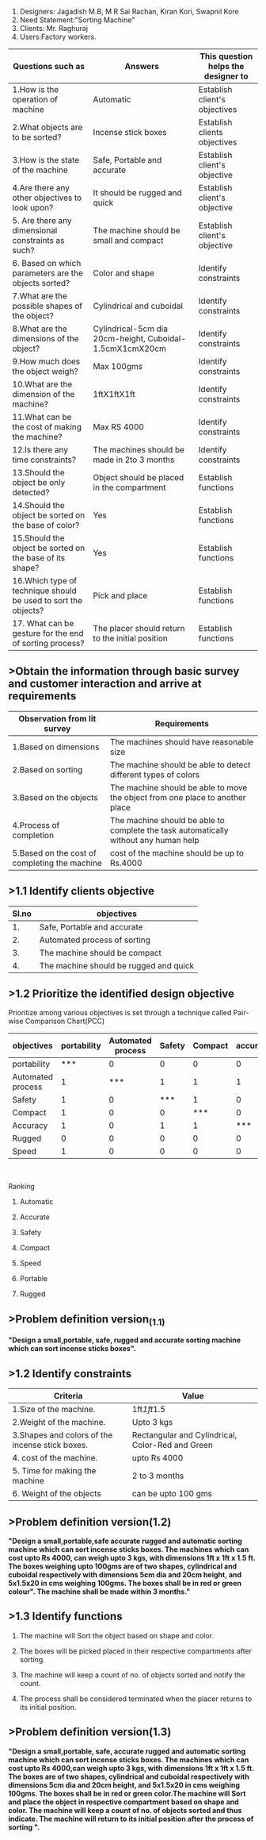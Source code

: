 
1.    Designers: Jagadish M.B, M R Sai Rachan, Kiran Kori, Swapnil Kore
2.    Need Statement:"Sorting Machine"
3.    Clients: Mr. Raghuraj
4.    Users:Factory workers.

|  Questions such as|Answers|   This question helps the designer to   |
|----|----|---|
|1.How is the operation of machine|Automatic|Establish client's objectives|
|2.What objects are to be sorted?|Incense stick boxes| Establish clients objectives|
|3.How is the state of the machine|Safe, Portable and accurate|Establish client's objective|
|4.Are there any other objectives to look upon?|It should be rugged and quick|Establish client's objective|
|5. Are there any dimensional constraints as such?|The machine should be small and compact|Establish client's objective|
|6. Based on which parameters are the objects sorted?|Color and shape|Identify constraints|
|7.What are the possible shapes of the object?|Cylindrical and cuboidal|Identify constraints|
|8.What are the dimensions of the object?|Cylindrical-5cm dia 20cm-height, Cuboidal- 1.5cmX1cmX20cm|Identify constraints|
|9.How much does the object weigh?|Max 100gms|Identify constraints|
|10.What are the dimension of the machine?|1ftX1ftX1ft|Identify constraints|
|11.What can be the cost of making the machine?|Max RS 4000|Identify constraints|
|12.Is there any time constraints?| The machines should be made in 2to 3 months|Identify constraints|
|13.Should the object be only detected?|Object should be placed in the compartment|Establish functions|
|14.Should the object be sorted on the base of color?|Yes|Establish functions|
|15.Should the object be sorted on the base of its shape?|Yes|Establish functions|
|16.Which type of technique should be used to sort the objects?|Pick and place|Establish functions|
|17. What can be gesture for the end of sorting process?|The placer should return to the initial position| Establish functions|

## >Obtain the information through basic survey and customer interaction and arrive at requirements

|Observation from lit survey |Requirements|
|----|-----|
|1.Based on dimensions|The machines should have reasonable size|
|2.Based on sorting|The machine should be able to detect different types of colors|
|3.Based on the objects|The machine should be able to move the object from one place to another place|
|4.Process of completion |The machine should be able to complete the task automatically without any human help|
|5.Based on the cost of completing the machine|cost of the machine should be up to Rs.4000|

## >1.1 Identify clients objective

|Sl.no|objectives|
|---|---|
|1.|Safe, Portable and accurate|
|2.|Automated process of sorting|
|3.|The machine should be compact|
|4.|The machine should be rugged and quick|

## >1.2 Prioritize the identified design objective

Prioritize among various objectives is set through a technique called Pair-wise Comparison Chart(PCC)

|objectives|portability|Automated process|Safety|Compact|accuracy|Rugged|Speed|score|
|----|----|---|----|-----|----|----|--|--|
|portability|***|0|0|0|0|1|0|1|
|Automated process|1|***|1|1|1|1|1|6|
|Safety|1|0|***|1|0|1|1|4|
|Compact|1|0|0|***|0|1|1|3|
|Accuracy|1|0|1|1|***|1|1|5|
|Rugged|0|0|0|0|0|***|0|0|
|Speed|1|0|0|0|0|1|***|2|
<br>

Ranking 

1. Automatic

2. Accurate

3. Safety

4. Compact

5. Speed

6. Portable

7. Rugged


## >Problem definition version<sub>(1.1)</sub>

**"Design a small,portable, safe, rugged and accurate sorting machine which can sort incense sticks boxes".**
<br>

## >1.2 Identify constraints
|Criteria|Value|
|--|--|
|1.Size of the machine.|1ft*1ft*1.5|
|2.Weight of the machine.|Upto 3 kgs|
|3.Shapes and colors of the incense stick boxes.|Rectangular and Cylindrical, Color-Red and Green|
|4. cost of the machine.|upto Rs 4000|
|5. Time for making the machine| 2 to 3 months|
|6. Weight of the objects| can be upto 100 gms|


## >Problem definition version(1.2)</sub>
**"Design a small,portable,safe  accurate rugged and automatic sorting machine which can sort incense sticks boxes. The machines which can cost upto Rs 4000, can weigh upto 3 kgs, with dimensions 1ft x 1ft x 1.5 ft. The boxes weighing upto 100gms are of two shapes, cylindrical and cuboidal respectively with dimensions 5cm dia and 20cm height, and 5x1.5x20 in cms weighing 100gms. The boxes shall be in red or green colour". The machine shall be made within 3 months."**

## >1.3 Identify functions

1. The machine will Sort the object based on shape and color.

2. The boxes will be picked placed in their respective compartments after sorting.

3. The machine will keep a count of no. of objects sorted and notify the count.

4. The process shall be considered terminated when the placer returns to its initial position.

## >Problem definition version(1.3)</sub>
**"Design a small,portable, safe, accurate rugged and automatic sorting machine which can sort incense sticks boxes. The machines which can cost upto Rs 4000,can weigh upto 3 kgs, with dimensions 1ft x 1ft x 1.5 ft. The boxes are of two shapes, cylindrical and cuboidal respectively with dimensions 5cm dia and 20cm height, and 5x1.5x20 in cms weighing 100gms. The boxes shall be in red or green color.The machine will Sort and place the object in respective compartment based on shape and color. The machine will keep a count of no. of objects sorted and thus indicate. The machine will return to its initial position after the process of sorting  ".**